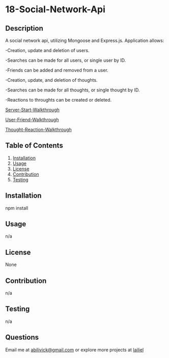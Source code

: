 # 18-Social-Network-Api

## Description

  A social network api, utilizing Mongoose and Express.js.  Application allows:

  -Creation, update and deletion of users. 

  -Searches can be made for all users, or single user by ID.

  -Friends can be added and removed from a user.

  -Creation, update, and deletion of thoughts.

  -Searches can be made for all thoughts, or single thought by ID.

  -Reactions to throughts can be created or deleted.

  [Server-Start-Walkthrough](https://drive.google.com/file/d/1Rt8UOk7lwOd9XNFasnjvjCjItRcFHuLn/view)

  [User-Friend-Walkthrough](https://drive.google.com/file/d/1_Rok_uprifk9O5G2f4f08ypoxGfPtbZH/view)

  [Thought-Reaction-Walkthrough](https://drive.google.com/file/d/1hv69AazC0nBFYDEDPogqHTpvqDNVSiny/view)
  
## Table of Contents

  1. [Installation](#installation)
  2. [Usage](#usage)
  3. [License](#license)
  4. [Contribution](#contribution)
  5. [Testing](#testing)

## Installation

  npm install

## Usage

  n/a

## License

  None

## Contribution

  n/a

## Testing

  n/a

## Questions
  Email me at [abilivick@gmail.com](mailto:abilivick@gmail.com) or explore more projects at [lailiel](https://www.github.com/lailiel)
